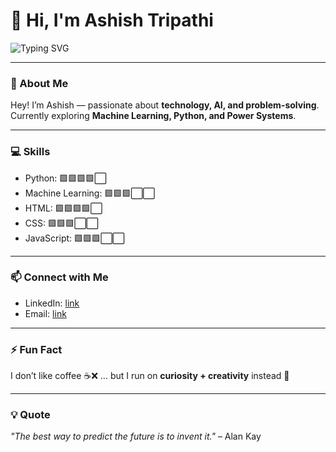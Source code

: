 # 👋 Hi, I'm Ashish Tripathi

![Typing SVG](https://readme-typing-svg.herokuapp.com?font=Fira+Code&size=28&pause=1000&color=00FF00&center=true&vCenter=true&width=600&height=50&lines=Electrical+Engineering+Undergrad;Tech+Enthusiast;AI+%26+Machine+Learning+Explorer)

---

### 🌱 About Me
Hey! I’m Ashish — passionate about **technology, AI, and problem-solving**.  
Currently exploring **Machine Learning, Python, and Power Systems**.

---

### 💻 Skills
- Python: 🟩🟩🟩🟩⬜  
- Machine Learning: 🟩🟩🟩⬜⬜  
- HTML: 🟩🟩🟩🟩⬜  
- CSS: 🟩🟩🟩⬜⬜  
- JavaScript: 🟩🟩🟩⬜⬜  

---

### 📫 Connect with Me
- LinkedIn: [link](http://www.linkedin.com/in/ashish-tripathi2006)  
- Email: [link](mailto:ashishtripathidyp@gmail.com)

---

### ⚡ Fun Fact
I don’t like coffee ☕❌ … but I run on **curiosity + creativity** instead 🚀

---

### 💡 Quote
*"The best way to predict the future is to invent it."* – Alan Kay
